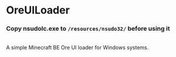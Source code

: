 # OreUILoader
### Copy nsudolc.exe to ```/resources/nsudo32/``` before using it
<br>
A simple Minecraft BE Ore UI loader for Windows systems.

